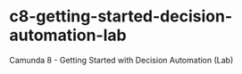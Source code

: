 # c8-getting-started-decision-automation-lab
Camunda 8 - Getting Started with Decision Automation (Lab)
